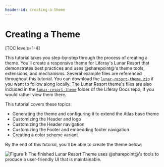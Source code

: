 ```yaml
---
header-id: creating-a-theme
---
```


# Creating a Theme

[TOC levels=1-4]

This tutorial takes you step-by-step through the process of creating a theme. 
You'll create a responsive theme for Liferay's Lunar Resort that demonstrates 
best practices and uses @sharepoint@'s theme tools, extensions, and mechanisms. 
Several example files are referenced throughout this tutorial. You can download 
the [`lunar-resort-theme.zip`](https://github.com/liferay/liferay-docs/tree/master/en/developer/tutorials/code) 
if you want to follow along locally. The Lunar Resort theme's files are also 
included in the [`lunar-resort-theme`](https://github.com/liferay/liferay-docs/tree/master/en/developer/tutorials/code/lunar-resort-theme) 
folder of the Liferay Docs repo, if you would rather view them there.

This tutorial covers these topics:

- Generating the theme and configuring it to extend the Atlas base theme 
- Customizing the Header and logo
- Customizing the Header navigation
- Customizing the Footer and embedding footer navigation
- Creating a color scheme variant

By the end of this tutorial, you'll be able to create the theme below:

![Figure 1: The finished Lunar Resort Theme uses @sharepoint@'s tools to produce a user-friendly UI that is maintainable.](../../images/theme-tutorial-finished-theme.png)
